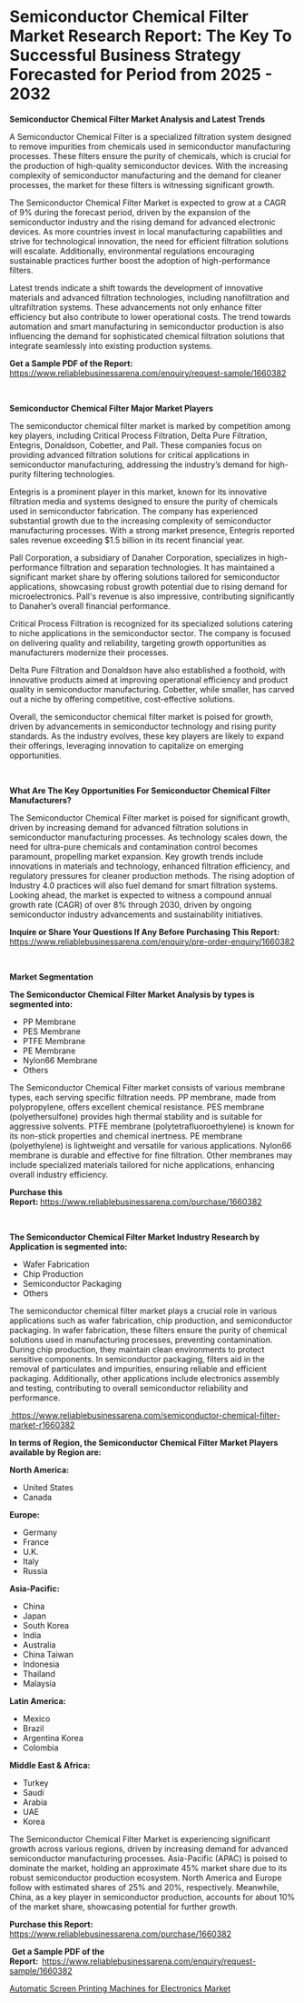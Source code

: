 <p><h1>Semiconductor Chemical Filter Market Research Report: The Key To Successful Business Strategy Forecasted for Period from 2025 - 2032</h1></p><p><strong>Semiconductor Chemical Filter Market Analysis and Latest Trends</strong></p>
<p><p>A Semiconductor Chemical Filter is a specialized filtration system designed to remove impurities from chemicals used in semiconductor manufacturing processes. These filters ensure the purity of chemicals, which is crucial for the production of high-quality semiconductor devices. With the increasing complexity of semiconductor manufacturing and the demand for cleaner processes, the market for these filters is witnessing significant growth.</p><p>The Semiconductor Chemical Filter Market is expected to grow at a CAGR of 9% during the forecast period, driven by the expansion of the semiconductor industry and the rising demand for advanced electronic devices. As more countries invest in local manufacturing capabilities and strive for technological innovation, the need for efficient filtration solutions will escalate. Additionally, environmental regulations encouraging sustainable practices further boost the adoption of high-performance filters.</p><p>Latest trends indicate a shift towards the development of innovative materials and advanced filtration technologies, including nanofiltration and ultrafiltration systems. These advancements not only enhance filter efficiency but also contribute to lower operational costs. The trend towards automation and smart manufacturing in semiconductor production is also influencing the demand for sophisticated chemical filtration solutions that integrate seamlessly into existing production systems.</p></p>
<p><strong>Get a Sample PDF of the Report:&nbsp;</strong> <a href="https://www.reliablebusinessarena.com/enquiry/request-sample/1660382?utm_campaign=3515&utm_medium=2&utm_source=Github&utm_content=ia&utm_term=29032025&utm_id=semiconductor-chemical-filter">https://www.reliablebusinessarena.com/enquiry/request-sample/1660382</a></p>
<p>&nbsp;</p>
<p><strong>Semiconductor Chemical Filter Major Market Players</strong></p>
<p><p>The semiconductor chemical filter market is marked by competition among key players, including Critical Process Filtration, Delta Pure Filtration, Entegris, Donaldson, Cobetter, and Pall. These companies focus on providing advanced filtration solutions for critical applications in semiconductor manufacturing, addressing the industry’s demand for high-purity filtering technologies.</p><p>Entegris is a prominent player in this market, known for its innovative filtration media and systems designed to ensure the purity of chemicals used in semiconductor fabrication. The company has experienced substantial growth due to the increasing complexity of semiconductor manufacturing processes. With a strong market presence, Entegris reported sales revenue exceeding $1.5 billion in its recent financial year.</p><p>Pall Corporation, a subsidiary of Danaher Corporation, specializes in high-performance filtration and separation technologies. It has maintained a significant market share by offering solutions tailored for semiconductor applications, showcasing robust growth potential due to rising demand for microelectronics. Pall's revenue is also impressive, contributing significantly to Danaher’s overall financial performance.</p><p>Critical Process Filtration is recognized for its specialized solutions catering to niche applications in the semiconductor sector. The company is focused on delivering quality and reliability, targeting growth opportunities as manufacturers modernize their processes.</p><p>Delta Pure Filtration and Donaldson have also established a foothold, with innovative products aimed at improving operational efficiency and product quality in semiconductor manufacturing. Cobetter, while smaller, has carved out a niche by offering competitive, cost-effective solutions.</p><p>Overall, the semiconductor chemical filter market is poised for growth, driven by advancements in semiconductor technology and rising purity standards. As the industry evolves, these key players are likely to expand their offerings, leveraging innovation to capitalize on emerging opportunities.</p></p>
<p>&nbsp;</p>
<p><strong>What Are The Key Opportunities For Semiconductor Chemical Filter Manufacturers?</strong></p>
<p><p>The Semiconductor Chemical Filter market is poised for significant growth, driven by increasing demand for advanced filtration solutions in semiconductor manufacturing processes. As technology scales down, the need for ultra-pure chemicals and contamination control becomes paramount, propelling market expansion. Key growth trends include innovations in materials and technology, enhanced filtration efficiency, and regulatory pressures for cleaner production methods. The rising adoption of Industry 4.0 practices will also fuel demand for smart filtration systems. Looking ahead, the market is expected to witness a compound annual growth rate (CAGR) of over 8% through 2030, driven by ongoing semiconductor industry advancements and sustainability initiatives.</p></p>
<p><strong>Inquire or Share Your Questions If Any Before Purchasing This Report:</strong> <a href="https://www.reliablebusinessarena.com/enquiry/pre-order-enquiry/1660382?utm_campaign=3515&utm_medium=2&utm_source=Github&utm_content=ia&utm_term=29032025&utm_id=semiconductor-chemical-filter">https://www.reliablebusinessarena.com/enquiry/pre-order-enquiry/1660382</a></p>
<p>&nbsp;</p>
<p><strong>Market Segmentation</strong></p>
<p><strong>The Semiconductor Chemical Filter Market Analysis by types is segmented into:</strong></p>
<p><ul><li>PP Membrane</li><li>PES Membrane</li><li>PTFE Membrane</li><li>PE Membrane</li><li>Nylon66 Membrane</li><li>Others</li></ul></p>
<p><p>The Semiconductor Chemical Filter market consists of various membrane types, each serving specific filtration needs. PP membrane, made from polypropylene, offers excellent chemical resistance. PES membrane (polyethersulfone) provides high thermal stability and is suitable for aggressive solvents. PTFE membrane (polytetrafluoroethylene) is known for its non-stick properties and chemical inertness. PE membrane (polyethylene) is lightweight and versatile for various applications. Nylon66 membrane is durable and effective for fine filtration. Other membranes may include specialized materials tailored for niche applications, enhancing overall industry efficiency.</p></p>
<p><strong>Purchase this Report:&nbsp;</strong><a href="https://www.reliablebusinessarena.com/purchase/1660382?utm_campaign=3515&utm_medium=2&utm_source=Github&utm_content=ia&utm_term=29032025&utm_id=semiconductor-chemical-filter">https://www.reliablebusinessarena.com/purchase/1660382</a></p>
<p>&nbsp;</p>
<p><strong>The Semiconductor Chemical Filter Market Industry Research by Application is segmented into:</strong></p>
<p><ul><li>Wafer Fabrication</li><li>Chip Production</li><li>Semiconductor Packaging</li><li>Others</li></ul></p>
<p><p>The semiconductor chemical filter market plays a crucial role in various applications such as wafer fabrication, chip production, and semiconductor packaging. In wafer fabrication, these filters ensure the purity of chemical solutions used in manufacturing processes, preventing contamination. During chip production, they maintain clean environments to protect sensitive components. In semiconductor packaging, filters aid in the removal of particulates and impurities, ensuring reliable and efficient packaging. Additionally, other applications include electronics assembly and testing, contributing to overall semiconductor reliability and performance.</p></p>
<p><a href="https://www.reliablebusinessarena.com/semiconductor-chemical-filter-market-r1660382?utm_campaign=3515&utm_medium=2&utm_source=Github&utm_content=ia&utm_term=29032025&utm_id=semiconductor-chemical-filter">&nbsp;https://www.reliablebusinessarena.com/semiconductor-chemical-filter-market-r1660382</a></p>
<p><strong>In terms of Region, the Semiconductor Chemical Filter Market Players available by Region are:</strong></p>
<p>
    <p> <strong> North America: </strong>
        <ul>
            <li>United States</li>
            <li>Canada</li>
        </ul>
        </p> 
    <p> <strong> Europe: </strong>
        <ul>
            <li>Germany</li>
            <li>France</li>
            <li>U.K.</li>
            <li>Italy</li>
            <li>Russia</li>
        </ul>
        </p> 
    <p> <strong> Asia-Pacific: </strong>
        <ul>
            <li>China</li>
            <li>Japan</li>
            <li>South Korea</li>
            <li>India</li>
            <li>Australia</li>
            <li>China Taiwan</li>
            <li>Indonesia</li>
            <li>Thailand</li>
            <li>Malaysia</li>
        </ul>
        </p> 
    <p> <strong> Latin America: </strong>
        <ul>
            <li>Mexico</li>
            <li>Brazil</li>
            <li>Argentina Korea</li>
            <li>Colombia</li>
        </ul>
        </p> 
    <p> <strong> Middle East & Africa: </strong>
        <ul>
            <li>Turkey</li>
            <li>Saudi</li>
            <li>Arabia</li>
            <li>UAE</li>
            <li>Korea</li>
        </ul>
    </p>
    </p>
<p><p>The Semiconductor Chemical Filter Market is experiencing significant growth across various regions, driven by increasing demand for advanced semiconductor manufacturing processes. Asia-Pacific (APAC) is poised to dominate the market, holding an approximate 45% market share due to its robust semiconductor production ecosystem. North America and Europe follow with estimated shares of 25% and 20%, respectively. Meanwhile, China, as a key player in semiconductor production, accounts for about 10% of the market share, showcasing potential for further growth.</p></p>
<p><strong>Purchase this Report: </strong><a href="https://www.reliablebusinessarena.com/purchase/1660382?utm_campaign=3515&utm_medium=2&utm_source=Github&utm_content=ia&utm_term=29032025&utm_id=semiconductor-chemical-filter">https://www.reliablebusinessarena.com/purchase/1660382</a></p>
<p>&nbsp;<strong>Get a Sample PDF of the Report:&nbsp;&nbsp;</strong><a href="https://www.reliablebusinessarena.com/enquiry/request-sample/1660382?utm_campaign=3515&utm_medium=2&utm_source=Github&utm_content=ia&utm_term=29032025&utm_id=semiconductor-chemical-filter">https://www.reliablebusinessarena.com/enquiry/request-sample/1660382</a></p>
<p><strong></strong></p>
<p><p><a href="https://github.com/bufkamaiahi7/Market-Research-Report-List-1/blob/main/automatic-screen-printing-machines-for-electronics-market.md?utm_campaign=3515&utm_medium=2&utm_source=Github&utm_content=ia&utm_term=29032025&utm_id=semiconductor-chemical-filter">Automatic Screen Printing Machines for Electronics Market</a></p></p>